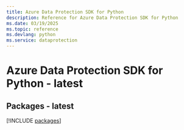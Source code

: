 ```yaml
---
title: Azure Data Protection SDK for Python
description: Reference for Azure Data Protection SDK for Python
ms.date: 03/19/2025
ms.topic: reference
ms.devlang: python
ms.service: dataprotection
---
```

# Azure Data Protection SDK for Python - latest
## Packages - latest
[!INCLUDE [packages](data-protection-index.md)]